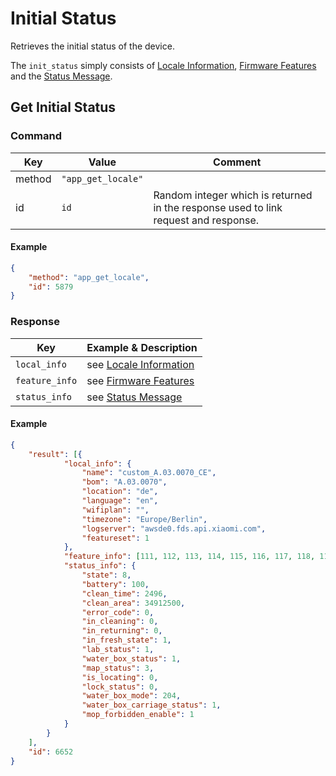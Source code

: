 # Initial Status

Retrieves the initial status of the device.

The `init_status` simply consists of [Locale Information](locale.md), [Firmware Features](fw_features.md) and the [Status Message](status.md).

## Get Initial Status

### Command

| Key    | Value              | Comment                                                                             |
| ------ | ------------------ | ----------------------------------------------------------------------------------- |
| method | `"app_get_locale"` |                                                                                     |
| id     | `id`               | Random integer which is returned in the response used to link request and response. |

#### Example

```json
{
    "method": "app_get_locale",
    "id": 5879
}
```

### Response

| Key            | Example & Description                   |
| -------------- | --------------------------------------- |
| `local_info`   | see [Locale Information](locale.md)     |
| `feature_info` | see [Firmware Features](fw_features.md) |
| `status_info`  | see [Status Message](status.md)         |

#### Example

```json
{
    "result": [{
            "local_info": {
                "name": "custom_A.03.0070_CE",
                "bom": "A.03.0070",
                "location": "de",
                "language": "en",
                "wifiplan": "",
                "timezone": "Europe/Berlin",
                "logserver": "awsde0.fds.api.xiaomi.com",
                "featureset": 1
            },
            "feature_info": [111, 112, 113, 114, 115, 116, 117, 118, 119, 122, 125],
            "status_info": {
                "state": 8,
                "battery": 100,
                "clean_time": 2496,
                "clean_area": 34912500,
                "error_code": 0,
                "in_cleaning": 0,
                "in_returning": 0,
                "in_fresh_state": 1,
                "lab_status": 1,
                "water_box_status": 1,
                "map_status": 3,
                "is_locating": 0,
                "lock_status": 0,
                "water_box_mode": 204,
                "water_box_carriage_status": 1,
                "mop_forbidden_enable": 1
            }
        }
    ],
    "id": 6652
}
```
